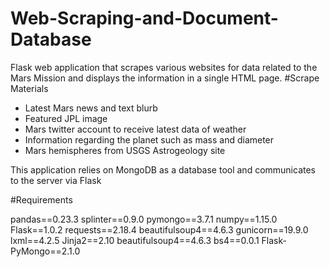 # Web-Scraping-and-Document-Database


Flask web application that scrapes various websites for data related to the Mars Mission and displays the information in a single HTML page.
#Scrape Materials
- Latest Mars news and text blurb
- Featured JPL image
- Mars twitter account to receive latest data of weather
- Information regarding the planet such as mass and diameter
- Mars hemispheres from USGS Astrogeology site

This application relies on MongoDB as a database tool and communicates to the server via Flask

#Requirements

pandas==0.23.3
splinter==0.9.0
pymongo==3.7.1
numpy==1.15.0
Flask==1.0.2
requests==2.18.4
beautifulsoup4==4.6.3
gunicorn==19.9.0
lxml==4.2.5
Jinja2==2.10
beautifulsoup4==4.6.3
bs4==0.0.1
Flask-PyMongo==2.1.0